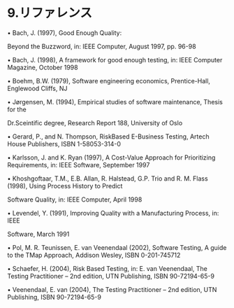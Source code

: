 # 9.リファレンス

• Bach, J. \(1997\), Good Enough Quality:

Beyond the Buzzword, in: IEEE Computer, August 1997, pp. 96-98

• Bach, J. \(1998\), A framework for good enough testing, in: IEEE Computer Magazine, October 1998

• Boehm, B.W. \(1979\), Software engineering economics, Prentice-Hall, Englewood Cliffs, NJ

• Jørgensen, M. \(1994\), Empirical studies of software maintenance, Thesis for the

Dr.Sceintific degree, Research Report 188, University of Oslo

• Gerard, P., and N. Thompson, RiskBased E-Business Testing, Artech House Publishers, ISBN 1-58053-314-0

• Karlsson, J. and K. Ryan \(1997\), A Cost-Value Approach for Prioritizing Requirements, in: IEEE Software, September 1997

• Khoshgoftaar, T.M., E.B. Allan, R. Halstead, G.P. Trio and R. M. Flass \(1998\), Using Process History to Predict

Software Quality, in: IEEE Computer, April 1998

• Levendel, Y. \(1991\), Improving Quality with a Manufacturing Process, in: IEEE

Software, March 1991

• Pol, M. R. Teunissen, E. van Veenendaal \(2002\), Software Testing, A guide to the TMap Approach, Addison Wesley, ISBN 0-201-745712

• Schaefer, H. \(2004\), Risk Based Testing, in: E. van Veenendaal, The Testing Practitioner – 2nd edition, UTN Publishing, ISBN 90-72194-65-9

• Veenendaal, E. van \(2004\), The Testing Practitioner – 2nd edition, UTN Publishing, ISBN 90-72194-65-9

